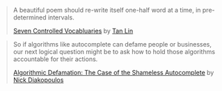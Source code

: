 > A beautiful poem should re-write itself one-half word at a time, in pre-determined intervals.
>
> [Seven Controlled Vocabluaries](http://www.amazon.com/Seven-Controlled-Vocabularies-Obituary-Cooking/dp/0819569291) by [Tan Lin](https://twitter.com/chalkknit)

> So if algorithms like autocomplete can defame people or businesses, our next logical question might be to ask how to hold those algorithms accountable for their actions. 
>
> [Algorithmic Defamation: The Case of the Shameless Autocomplete](http://www.nickdiakopoulos.com/2013/08/06/algorithmic-defamation-the-case-of-the-shameless-autocomplete/) by [Nick Diakopoulos](https://twitter.com/ndiakopoulos)
